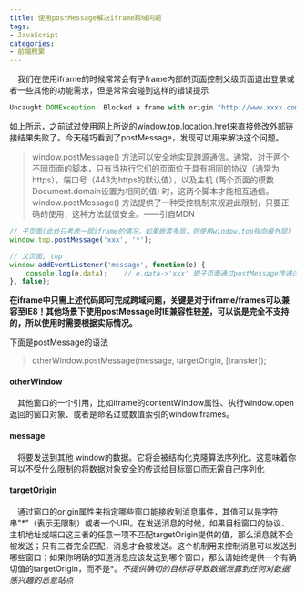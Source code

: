 ```yaml
---
title: 使用postMessage解决iframe跨域问题
tags:
- JavaScript
categories:
- 前端积累
---
```


&#8194;&#8194;我们在使用iframe的时候常常会有子frame内部的页面控制父级页面退出登录或者一些其他的功能需求，但是常常会碰到这样的错误提示
```JavaScript
Uncaught DOMException: Blocked a frame with origin "http://www.xxxx.com" from accessing a cross-origin frame.
```
如上所示，之前试过使用网上所说的window.top.location.href来直接修改外部链接结果失败了。今天碰巧看到了postMessage，发现可以用来解决这个问题。
<!-- more -->
> window.postMessage() 方法可以安全地实现跨源通信。通常，对于两个不同页面的脚本，只有当执行它们的页面位于具有相同的协议（通常为https），端口号（443为https的默认值），以及主机  (两个页面的模数 Document.domain设置为相同的值) 时，这两个脚本才能相互通信。window.postMessage() 方法提供了一种受控机制来规避此限制，只要正确的使用，这种方法就很安全。——引自MDN

```JavaScript
// 子页面(此处只考虑一层iframe的情况，如果嵌套多层，则使用window.top指向最外层)
window.top.postMessage('xxx', '*');

// 父页面, top
window.addEventListener('message', function(e) {
    console.log(e.data);    // e.data->'xxx' 即子页面通过postMessage传递过来的值
}, false);
```
**在iframe中只需上述代码即可完成跨域问题，关键是对于iframe/frames可以兼容至IE8！其他场景下使用postMessage时IE兼容性较差，可以说是完全不支持的，所以使用时需要根据实际情况。**

下面是postMessage的语法
> otherWindow.postMessage(message, targetOrigin, [transfer]);

#### otherWindow
&#8194;&#8194;其他窗口的一个引用，比如iframe的contentWindow属性、执行window.open返回的窗口对象、或者是命名过或数值索引的window.frames。
#### message
&#8194;&#8194;将要发送到其他 window的数据。它将会被结构化克隆算法序列化。这意味着你可以不受什么限制的将数据对象安全的传送给目标窗口而无需自己序列化
#### targetOrigin
&#8194;&#8194;通过窗口的origin属性来指定哪些窗口能接收到消息事件，其值可以是字符串"\*"（表示无限制）或者一个URI。在发送消息的时候，如果目标窗口的协议、主机地址或端口这三者的任意一项不匹配targetOrigin提供的值，那么消息就不会被发送；只有三者完全匹配，消息才会被发送。这个机制用来控制消息可以发送到哪些窗口；如果你明确的知道消息应该发送到哪个窗口，那么请始终提供一个有确切值的targetOrigin，而不是*。*不提供确切的目标将导致数据泄露到任何对数据感兴趣的恶意站点*
